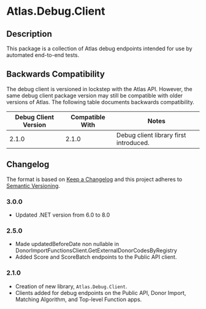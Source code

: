 ﻿# Atlas.Debug.Client

## Description
This package is a collection of Atlas debug endpoints intended for use by automated end-to-end tests.

## Backwards Compatibility
The debug client is versioned in lockstep with the Atlas API. However, the same debug client package version may still be compatible with older versions of Atlas.
The following table documents backwards compatibility.

| Debug Client Version | Compatible With | Notes                                  |
|----------------------|-----------------|----------------------------------------|
| 2.1.0                | 2.1.0           | Debug client library first introduced. |

## Changelog
The format is based on [Keep a Changelog](https://keepachangelog.com/en/1.0.0/) and this project adheres to [Semantic Versioning](https://semver.org/spec/v2.0.0.html).

### 3.0.0
* Updated .NET version from 6.0 to 8.0

### 2.5.0
* Made updatedBeforeDate non nullable in DonorImportFunctionsClient.GetExternalDonorCodesByRegistry
* Added Score and ScoreBatch endpoints to the Public API client.

### 2.1.0
* Creation of new library, `Atlas.Debug.Client`.
* Clients added for debug endpoints on the Public API, Donor Import, Matching Algorithm, and Top-level Function apps.